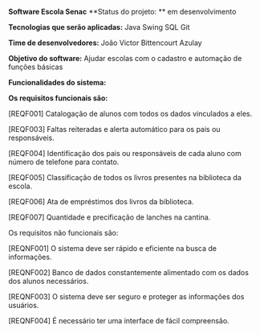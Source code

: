 **Software Escola Senac**
**Status do projeto: **
em desenvolvimento

**Tecnologias que serão aplicadas:**
Java Swing
SQL
Git

**Time de desenvolvedores:**
João Victor Bittencourt Azulay

**Objetivo do software:**
Ajudar escolas com o cadastro e automação de funções básicas


**Funcionalidades do sistema:**

**Os requisitos funcionais são:**

[REQF001] Catalogação de alunos com todos os dados vinculados a eles.

[REQF003] Faltas reiteradas e alerta automático para os pais ou 
responsáveis.

[REQF004] Identificação dos pais ou responsáveis de cada aluno com 
número de telefone para contato.

[REQF005] Classificação de todos os livros presentes na biblioteca da 
escola.

[REQF006] Ata de empréstimos dos livros da biblioteca.

[REQF007] Quantidade e precificação de lanches na cantina.

Os requisitos não funcionais são:

[REQNF001] O sistema deve ser rápido e eficiente na busca de informações.

[REQNF002] Banco de dados constantemente alimentado com os dados dos 
alunos necessários.

[REQNF003] O sistema deve ser seguro e proteger as informações dos 
usuários.

[REQNF004] É necessário ter uma interface de fácil compreensão.
